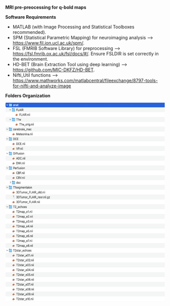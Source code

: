 **MRI pre-preocessing for q-bold maps**



**Software Requirements**

- MATLAB (with Image Processing and Statistical Toolboxes recommended).
- SPM (Statistical Parametric Mapping) for neuroimaging analysis --> https://www.fil.ion.ucl.ac.uk/spm/.
- FSL (FMRIB Software Library) for preprocessing --> https://fsl.fmrib.ox.ac.uk/fsl/docs/#/.
Ensure FSLDIR is set correctly in the environment.
- HD-BET (Brain Extraction Tool using deep learning) --> https://github.com/MIC-DKFZ/HD-BET.
- Nifti_Util functions --> https://www.mathworks.com/matlabcentral/fileexchange/8797-tools-for-nifti-and-analyze-image

**Folders Organization**

<p align="left">
<img src="https://github.com/NicoloPecco/MRI-Pre-processing-for-Q-bold-maps/blob/main/Figures/Folders_organization.png" width="1000" height="630">
</p>


